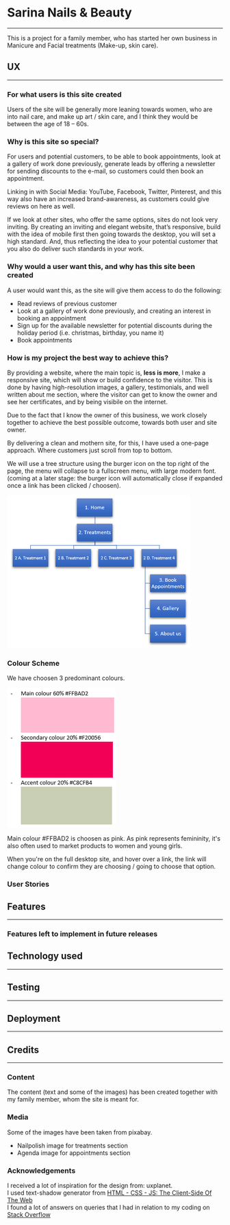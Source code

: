 # Sarina Nails & Beauty #
- - - - 
This is a project for a family member, who has started her own business in Manicure and Facial treatments (Make-up, skin care).

## UX ##
- - - - 
### For what users is this site created ###
Users of the site will be generally more leaning towards women, who are into nail care, and make up art / skin care, and I think they would be between the age of 18 – 60s.

### Why is this site so special? ###
For users and potential customers, to be able to book appointments, look at a gallery of work done previously, generate leads by offering a newsletter for sending discounts to the e-mail, so customers could then book an appointment.

Linking in with Social Media: YouTube, Facebook, Twitter, Pinterest, and this way also have an increased brand-awareness, as customers could give reviews on here as well.

If we look at other sites, who offer the same options, sites do not look very inviting. By creating an inviting and elegant website, that’s responsive, build with the idea of mobile first then going towards the desktop, you will set a high standard. And, thus reflecting the idea to your potential customer that you also do deliver such standards in your work.

### Why would a user want this, and why has this site been created ###
A user would want this, as the site will give them access to do the following:
* Read reviews of previous customer
* Look at a gallery of work done previously, and creating an interest in booking an appointment
* Sign up for the available newsletter for potential discounts during the holiday period (i.e. christmas, birthday, you name it)
* Book appointments

### How is my project the best way to achieve this? ###
By providing a website, where the main topic is, __less is more__, I make a responsive site, which will show or build confidence to the visitor. This is done by having high-resolution images, a gallery, testimonials, and well written about me section, where the visitor can get to know the owner and see her certificates, and by being visibile on the internet.

Due to the fact that I know the owner of this business, we work closely together to achieve the best possible outcome, towards both user and site owner. 

By delivering a clean and mothern site, for this, I have used a one-page approach. Where customers just scroll from top to bottom.

We will use a tree structure using the burger icon on the top right of the page, the menu will collapse to a fullscreen menu, with large modern font. (coming at a later stage: the burger icon will automatically close if expanded once a link has been clicked / choosen).

![picture alt](assets/readme/menu-structure.png "The Menu Structure of the Site")

### Colour Scheme ###
We have choosen 3 predominant colours.

![picture alt](assets/readme/site-colours.png "The colours used in the site")

Main colour #FFBAD2 is choosen as pink. As pink represents femininity, it's also often used to market products to women and young girls.

When you're on the full desktop site, and hover over a link, the link will change colour to confirm they are choosing / going to choose that option.

### User Stories ###


## Features ##
- - - - 

### Features left to implement in future releases ###

## Technology used ##
- - - - 

## Testing ##
- - - - 

## Deployment ##
- - - - 

## Credits ##
- - - - 

### Content ###
The content (text and some of the images) has been created together with my family member, whom the site is meant for.

### Media ###
Some of the images have been taken from pixabay.
- Nailpolish image for treatments section
- Agenda image for appointments section


### Acknowledgements ###
I received a lot of inspiration for the design from: uxplanet.  
I used text-shadow generator from [HTML - CSS - JS: The Client-Side Of The Web](https://html-css-js.com/css/generator/text-shadow/ "Text Shadow Generator")  
I found a lot of answers on queries that I had in relation to my coding on [Stack Overflow](https://stackoverflow.com "Stack Overflow")  